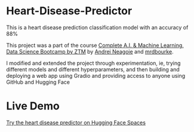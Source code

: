 # Heart-Disease-Predictor
This is a heart disease prediction classification model with an accuracy of 88%

This project was a part of the course [Complete A.I. & Machine Learning, Data Science Bootcamp by ZTM](https://www.udemy.com/course/complete-machine-learning-and-data-science-zero-to-mastery/?couponCode=CP130525) by [Andrei Neagoie](https://github.com/aneagoie) and [mrdbourke](https://github.com/mrdbourke).

I modified and extended the project through experimentation, ie, trying different models and different hyperparameters, and then building and deploying a web app using Gradio and providing access to anyone using GitHub and Hugging Face 

# Live Demo
[Try the heart disease predictor on Hugging Face Spaces](https://akshat421-heart-disease-predictor.hf.space/?__theme=system&deep_link=ZD0ckQ6dCl4)
